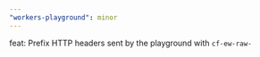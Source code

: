 ```yaml
---
"workers-playground": minor
---
```


feat: Prefix HTTP headers sent by the playground with `cf-ew-raw-`
